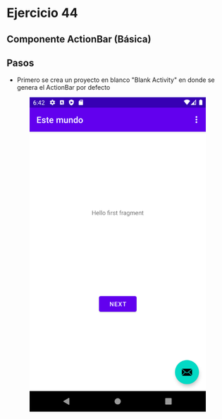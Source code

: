 # Ejercicio 44

## Componente ActionBar (Básica)


## Pasos

- Primero se crea un proyecto en blanco "Blank Activity" en donde se genera el ActionBar por defecto 
<p align="center"><img src ="https://github.com/raul-tenorio/ejerciciosAndroid/blob/ejercicio44/app/src/assets/pantalla%20principal.png" width="400"/></p>


